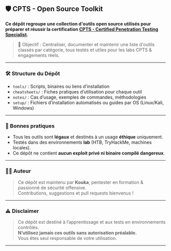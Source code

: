 ## 🛡️ CPTS - Open Source Toolkit

**Ce dépôt regroupe une collection d'outils open source utilisés pour préparer et réussir la certification [CPTS - Certified Penetration Testing Specialist](https://academy.hackthebox.com/path/preview/certified-penetration-testing-specialist).**

> 📌 Objectif : Centraliser, documenter et maintenir une liste d'outils classés par catégorie, tous testés et utiles pour les labs CPTS & engagements réels.

---


### 🛠️ Structure du Dépôt

- `tools/` : Scripts, binaires ou liens d’installation
- `cheatsheets/` : Fiches pratiques d’utilisation pour chaque outil
- `notes/` : Cas d’usage, exemples de commandes, méthodologies
- `setup/` : Fichiers d’installation automatisés ou guides par OS (Linux/Kali, Windows)

---

### 🧠 Bonnes pratiques

- Tous les outils sont **légaux** et destinés à un usage **éthique** uniquement.
- Testés dans des environnements **lab** (HTB, TryHackMe, machines locales).
- Ce dépôt ne contient **aucun exploit privé ni binaire compilé dangereux**.

---

### 🧑‍💻 Auteur

> Ce dépôt est maintenu par **Kouka**, pentester en formation & passionné de sécurité offensive.  
> Contributions, suggestions et pull requests bienvenus !

---

### ⚠️ Disclaimer

> Ce dépôt est destiné à l’apprentissage et aux tests en environnements contrôlés.  
> **N’utilisez jamais ces outils sans autorisation préalable.**  
> Vous êtes seul responsable de votre utilisation.

---
